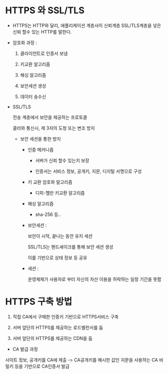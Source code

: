 # HTTPS 와 SSL/TLS

- HTTPS는 HTTP와 달리, 애플리케이션 계층사이 신뢰계층 SSL/TLS계층을 넣은 신뢰 할수 있는 HTTP를 말한다.

- 암호화 과정 :

  1. 클라이언트로 인증서 보냄

  2. 키교환 알고리즘

  3. 해싱 알고리즘

  4. 보안세션 생성

  5. 데이터 송수신

- SSL/TLS

  전송 계층에서 보안을 제공하는 프로토콜

  클라와 통신시, 제 3자의 도청 또는 변조 방지

  - 보안 세션을 통한 방지

    - 인증 메커니즘

      - 서버가 신뢰 할수 있는지 보장

      - 인증서는 서비스 정보, 공개키, 지문, 디지털 서명으로 구성

    - 키 교환 암호화 알고리즘

      - 디피-헬만 키교환 알고리즘

    - 해싱 알고리즘

      - sha-256 등..

    - 보안세션 :

      보안이 시작, 끝나는 동안 유지 세션

      SSL/TLS는 핸드셰이크를 통해 보안 세션 생성

      이를 기반으로 상태 정보 등 공유

    - 세션 :

      운영체제가 사용자로 부터 자신의 자산 이용을 허락하는 일정 기간을 뜻함

# HTTPS 구축 방법

1. 직접 CA에서 구매한 인증키 기반으로 HTTPS서비스 구축

2. 서버 앞단의 HTTPS를 제공하는 로드밸런서를 둠

3. 서버 앞단의 HTTPS를 제공하는 CDN을 둠

- CA 발급 과정

사이트 정보, 공개키를 CA에 제출 -> CA공개키를 해시한 값인 지문을 사용하는 CA 비밀키 등을 기반으로 CA인증서 발급
